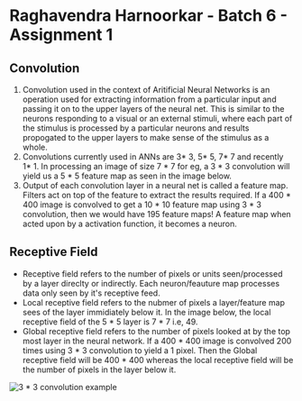 # Raghavendra Harnoorkar - Batch 6 - Assignment 1

## Convolution
   1. Convolution used in the context of Aritificial Neural Networks is an operation used for extracting information from a particular input and passing it on to the upper layers of the neural net. This is similar to the neurons responding to a visual or an external stimuli, where each part of the stimulus is processed by a particular neurons and results propogated to the upper layers to make sense of the stimulus as a whole. 
   2. Convolutions currently used in ANNs are 3* 3, 5* 5, 7* 7 and recently 1* 1. In processing an image of size 7 * 7 for eg, a 3 * 3 convolution will yield us a 5 * 5 feature map as seen in the image below. 
   3. Output of each convolution layer in a neural net is called a feature map. Filters act on top of the feature to extract the results required. If a 400 * 400 image is convolved to get a 10 * 10 feature map using 3 * 3 convolution, then we would have 195 feature maps! A feature map when acted upon by a activation function, it becomes a neuron. 
   
 
 ## Receptive Field
 * Receptive field refers to the number of pixels or units seen/processed by a layer direclty or indirectly. Each neuron/feauture map processes data only seen by it's receptive feed. 
 * Local receptive field refers to the nubmer of pixels a layer/feature map sees of the layer immidiately below it. In the image below, the local receptive field of the 5 * 5 layer is 7 * 7 i.e, 49. 
 * Global receptive field refers to the number of pixels looked at by the top most layer in the neural network. If a 400 * 400 image is convolved 200 times using 3 * 3 convolution to yield a 1 pixel. Then the Global receptive field will be 400 * 400 whereas the local receptive field will be the number of pixels in the layer below it.
  
    
 ![3 * 3 convolution example](https://adeshpande3.github.io/assets/Stride1.png)
  

